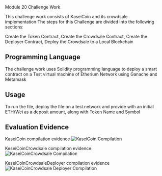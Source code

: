 Module 20 Challenge Work

This challenge work consists of KaseiCoin and its crowdsale implementation
The steps for this Challenge are divided into the following sections:

Create the Token Contract, Create the Crowdsale Contract, Create the  Deployer Contract, Deploy the Crowdsale to a Local Blockchain

## Programming Language
The challenge work uses Solidity programming language to deploy a 
smart contract on a Test virtual machine of Etherium Network using
Ganache and Metamask

## Usage
To run the file, deploy the file on a test network and provide with
an initial ETH/Wei as a deposit amount, along with Token Name and Symbol

## Evaluation Evidence

KaseiCoin compilation evidence
![KaseiCoin Compilation](KaseiCoin_compilation.gif)

KeseiCoinCrowdsale compilation evidence
![KaseiCoinCrowdsale Compilation](./KaseiCoinCrowdsale_compilation.gif)

KeseiCoinCrowdsaleDeployer compilation evidence
![KaseiCoinCrowdsale Deployer Compilation](./KaseiCoinCrowdsaleDeployer_compilation.gif)
